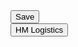 <div class="col-md-2">
    <div class="border p-2 rounded shadow-lg">
        <div class="mb-2">
            <button type="button" class="btn btn-warning w-100">Save</button>
        </div>
        <div>
            <button type="button" class="btn btn-primary w-100">HM Logistics</button>
        </div>
    </div>
</div>